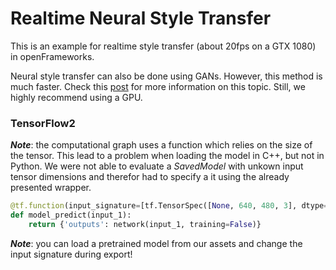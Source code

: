 # Realtime Neural Style Transfer
This is an example for realtime style transfer (about 20fps on a GTX 1080) in openFrameworks. 

Neural style transfer can also be done using GANs. However, this method is much faster. Check this [post](https://www.tensorflow.org/tutorials/generative/style_transfer?hl=en) for more information on this topic.
Still, we highly recommend using a GPU.

### TensorFlow2 
***Note***: the computational graph uses a function which relies on the size of the tensor. This lead to a problem when loading the model in C++, but not in Python. We were not able to evaluate a _SavedModel_ with unkown input tensor dimensions and therefor had to specify a it using the already presented wrapper.
```python
@tf.function(input_signature=[tf.TensorSpec([None, 640, 480, 3], dtype=tf.float32)])
def model_predict(input_1):
    return {'outputs': network(input_1, training=False)}
```
***Note***: you can load a pretrained model from our assets and change the input signature during export!
